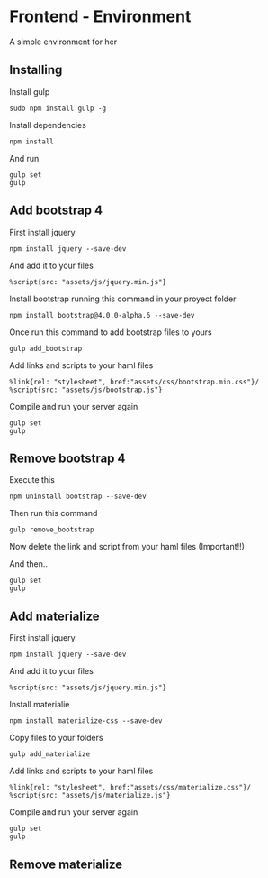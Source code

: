# Frontend - Environment
A simple environment for her

## Installing 
Install gulp 
```
sudo npm install gulp -g
```
Install dependencies
```
npm install
```
And run
```
gulp set
gulp
```

## Add bootstrap 4
First install jquery
```
npm install jquery --save-dev
```
And add it to your files
```
%script{src: "assets/js/jquery.min.js"}
```
Install bootstrap running this command in your proyect folder
```
npm install bootstrap@4.0.0-alpha.6 --save-dev
```


Once run this command to add bootstrap files to yours
```
gulp add_bootstrap
```


Add links and scripts to your haml files
```haml
%link{rel: "stylesheet", href:"assets/css/bootstrap.min.css"}/
%script{src: "assets/js/bootstrap.js"}
```

Compile and run your server again
```
gulp set
gulp
```

## Remove bootstrap 4
Execute this
```
npm uninstall bootstrap --save-dev
```
Then run this command
```
gulp remove_bootstrap
```
Now delete the link and script from your haml files (Important!!)

And then..
```
gulp set
gulp
```

## Add materialize
First install jquery
```
npm install jquery --save-dev
```
And add it to your files
```
%script{src: "assets/js/jquery.min.js"}
```
Install materialie
```
npm install materialize-css --save-dev
```
Copy files to your folders
```
gulp add_materialize
```
Add links and scripts to your haml files
```haml
%link{rel: "stylesheet", href:"assets/css/materialize.css"}/
%script{src: "assets/js/materialize.js"}
```

Compile and run your server again
```
gulp set
gulp
```

## Remove materialize

